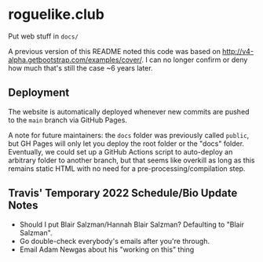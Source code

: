 # roguelike.club

Put web stuff in `docs/`

A previous version of this README noted this code was based on http://v4-alpha.getbootstrap.com/examples/cover/. I can no longer confirm or deny how much that's still the case ~6 years later.

## Deployment
The website is automatically deployed whenever new commits are pushed to the `main` branch via GitHub Pages.

A note for future maintainers: the `docs` folder was previously called `public`, but GH Pages will only let you deploy the root folder or the "docs" folder. Eventually, we could set up a GitHub Actions script to auto-deploy an arbitrary folder to another branch, but that seems like overkill as long as this remains static HTML with no need for a pre-processing/compilation step.

## Travis' Temporary 2022 Schedule/Bio Update Notes
+ Should I put Blair Salzman/Hannah Blair Salzman? Defaulting to "Blair Salzman".
+ Go double-check everybody's emails after you're through.
+ Email Adam Newgas about his "working on this" thing